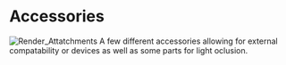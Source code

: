 # Accessories
![Render_Attatchments](https://github.com/SiberFreak/Protocube/blob/main/Resources/Renders/Basic_Renders/Render_Accessories.png)
A few different accessories allowing for external compatability or devices as well as some parts for light oclusion.

